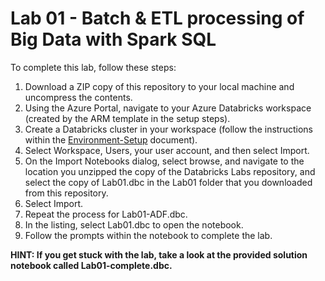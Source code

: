 # Lab 01 - Batch & ETL processing of Big Data with Spark SQL

To complete this lab, follow these steps:

1.  Download a ZIP copy of this repository to your local machine and uncompress the contents.
2.  Using the Azure Portal, navigate to your Azure Databricks workspace (created by the ARM template in the setup steps).
3.  Create a Databricks cluster in your workspace (follow the instructions within the [Environment-Setup](../../Setup/Environment-Setup.md#2-create-and-run-a-new-azure-databricks-cluster) document).
4.  Select Workspace, Users, your user account, and then select Import.
5.  On the Import Notebooks dialog, select browse, and navigate to the location you unzipped the copy of the Databricks Labs repository, and select the copy of Lab01.dbc in the Lab01 folder that you downloaded from this repository.
6.  Select Import.
7.  Repeat the process for Lab01-ADF.dbc.
8.  In the listing, select Lab01.dbc to open the notebook.
9.  Follow the prompts within the notebook to complete the lab.

**HINT: If you get stuck with the lab, take a look at the provided solution notebook called Lab01-complete.dbc.**
